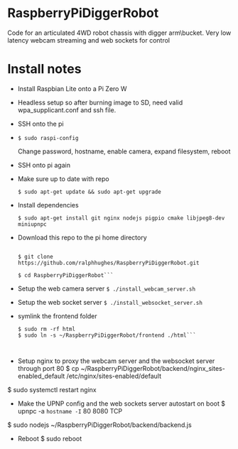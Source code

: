 # RaspberryPiDiggerRobot
Code for an articulated 4WD robot chassis with digger arm\bucket. Very low latency webcam streaming and web sockets for control


# Install notes

* Install Raspbian Lite onto a Pi Zero W

* Headless setup so after burning image to SD, need valid wpa_supplicant.conf and ssh file.

* SSH onto the pi

* `$ sudo raspi-config`

  Change password, hostname, enable camera, expand filesystem, reboot

* SSH onto pi again

* Make sure up to date with repo

  `$ sudo apt-get update && sudo apt-get upgrade`

* Install dependencies 

  `$ sudo apt-get install git nginx nodejs pigpio cmake libjpeg8-dev miniupnpc`

* Download this repo to the pi home directory

  ```$ cd ~

  $ git clone https://github.com/ralphhughes/RaspberryPiDiggerRobot.git

  $ cd RaspberryPiDiggerRobot```

* Setup the web camera server
  `$ ./install_webcam_server.sh`

* Setup the web socket server
  `$ ./install_websocket_server.sh`

* symlink the frontend folder
  ```$ cd /var/www
  $ sudo rm -rf html
  $ sudo ln -s ~/RaspberryPiDiggerRobot/frontend ./html```



* Setup nginx to proxy the webcam server and the websocket server through port 80
 $ cp ~/RaspberryPiDiggerRobot/backend/nginx_sites-enabled_default /etc/nginx/sites-enabled/default

 $ sudo systemctl restart nginx

* Make the UPNP config and the web sockets server autostart on boot
$ upnpc -a `hostname -I` 80 8080 TCP

$ sudo nodejs ~/RaspberryPiDiggerRobot/backend/backend.js

* Reboot
$ sudo reboot